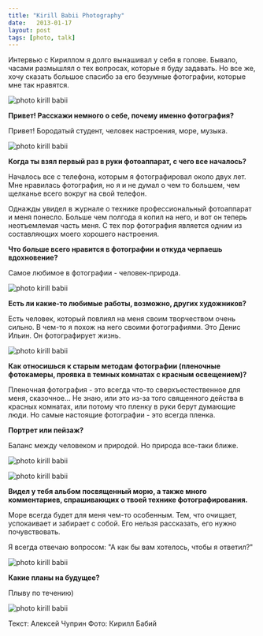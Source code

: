 ```yaml
---
title: "Kirill Babii Photography"
date:   2013-01-17
layout: post
tags: [photo, talk]
---
```


Интервью с Кириллом я долго вынашивал у себя в голове. Бывало, часами размышлял о тех вопросах, которые я буду задавать. Но все же, хочу сказать большое спасибо за его безумные фотографии, которые мне так нравятся.

<!--more-->

![photo kirill babii](https://dl.dropboxusercontent.com/u/33967130/typetowrite/babii/1.jpg)

**Привет! Расскажи немного о себе, почему именно фотография?**

Привет! Бородатый студент, человек настроения, море, музыка.

![photo kirill babii](https://dl.dropboxusercontent.com/u/33967130/typetowrite/babii/2.jpg)

**Когда ты взял первый раз в руки фотоаппарат, с чего все началось?**

Началось все с телефона, которым я фотографировал около двух лет.  Мне нравилась фотография, но я и не думал о чем то большем, чем щелканье всего вокруг на свой телефон.

Однажды увидел в журнале о технике профессиональный фотоаппарат и меня понесло.  Больше чем полгода я копил на него, и вот он теперь неотъемлемая часть меня.
С тех пор фотография является одним из составляющих моего хорошего настроения.

**Что больше всего нравится в фотографии и откуда черпаешь вдохновение?**

Самое любимое в фотографии - человек-природа.

![photo kirill babii](https://dl.dropboxusercontent.com/u/33967130/typetowrite/babii/3.jpg)

**Есть ли какие-то любимые работы, возможно, других художников?**

Есть человек, который повлиял на меня своим творчеством очень сильно. В чем-то я похож на него своими фотографиями. Это Денис Ильин. Он фотографирует жизнь.

![photo kirill babii](https://dl.dropboxusercontent.com/u/33967130/typetowrite/babii/4.jpg)

**Как относишься к старым методам фотографии (пленочные фотокамеры, проявка в темных комнатах с красным освещением)?**

Пленочная фотография - это всегда что-то сверхъестественное для меня, сказочное…
Не знаю, или это из-за того священного действа в красных комнатах,  или потому что пленку в руки берут думающие люди. Но самые настоящие фотографии - это всегда пленка.

**Портрет или пейзаж?**

Баланс между человеком и природой. Но природа все-таки ближе.

![photo kirill babii](https://dl.dropboxusercontent.com/u/33967130/typetowrite/babii/5.jpg)

![photo kirill babii](https://dl.dropboxusercontent.com/u/33967130/typetowrite/babii/6.jpg)

**Видел у тебя альбом посвященный морю, а также много комментариев, спрашивающих о твоей технике фотографирования.**

Море всегда будет для меня  чем-то особенным. Тем, что очищает, успокаивает и забирает с собой. Его нельзя рассказать, его нужно почувствовать.

Я всегда отвечаю вопросом: "А как бы вам хотелось, чтобы я ответил?"

![photo kirill babii](https://dl.dropboxusercontent.com/u/33967130/typetowrite/babii/7.jpg)

**Какие планы на будущее?**

Плыву по течению)

![photo kirill babii](https://dl.dropboxusercontent.com/u/33967130/typetowrite/babii/8.jpg)

Текст: Алексей Чуприн
Фото: Кирилл Бабий

